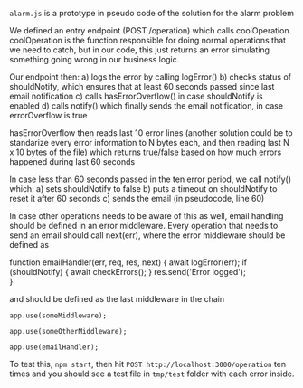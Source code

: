 `alarm.js` is a prototype in pseudo code of the solution for the alarm problem

We defined an entry endpoint (POST /operation) which calls coolOperation.
coolOperation is the function responsible for doing normal operations that we need to catch, 
but in our code, this just returns an error simulating something going wrong in our
business logic.

Our endpoint then:
a) logs the error by calling logError()
b) checks status of shouldNotify, which ensures that at least 60 seconds passed since last email notification
c) calls hasErrorOverflow() in case shouldNotify is enabled
d) calls notify() which finally sends the email notification, in case errorOverflow is true

hasErrorOverflow then reads last 10 error lines 
(another solution could be to standarize every error information to N bytes each, and then reading last N x 10 bytes of the file)
which returns true/false based on how much errors happened during last 60 seconds

In case less than 60 seconds passed in the ten error period, we call notify() which:
a) sets shouldNotify to false
b) puts a timeout on shouldNotify to reset it after 60 seconds
c) sends the email (in pseudocode, line 60)


In case other operations needs to be aware of this as well, 
email handling should be defined in an error middleware.
Every operation that needs to send an email should call
next(err), where the error middleware should be defined as

function emailHandler(err, req, res, next) {
    await logError(err);
    if (shouldNotify) { 
      await checkErrors();
    }
    res.send('Error logged');  
}

and should be defined as the last middleware in the chain

`app.use(someMiddleware);`

`app.use(someOtherMiddleware);`

`app.use(emailHandler);`


To test this, `npm start`, then hit `POST http://localhost:3000/operation` ten times and
you should see a test file in `tmp/test` folder with each error inside.